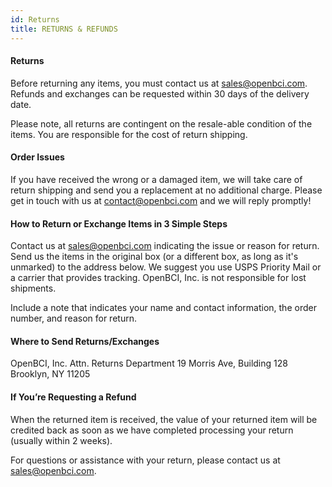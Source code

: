 ```yaml
---
id: Returns
title: RETURNS & REFUNDS
---
```


#### Returns

Before returning any items,
you must contact us at sales@openbci.com. Refunds and exchanges can be requested within 30 days of the delivery date.

Please note, all returns are contingent on the resale-able condition of the items. You are responsible for the cost of return shipping.


#### Order Issues

If you have received the wrong or a damaged item, we will take care of return shipping and send you a replacement at no additional charge. Please get in touch with us at contact@openbci.com and we will reply promptly!


#### How to Return or Exchange Items in 3 Simple Steps

Contact us at sales@openbci.com indicating the issue or reason for return.
Send us the items in the original box (or a different box, as long as it's unmarked) to the address below. We suggest you use USPS Priority Mail or a carrier that provides tracking. OpenBCI, Inc. is not responsible for lost shipments.

Include a note that indicates your name and contact information, the order number, and reason for return.


#### Where to Send Returns/Exchanges

OpenBCI, Inc.
Attn. Returns Department
19 Morris Ave, Building 128
Brooklyn, NY 11205


#### If You’re Requesting a Refund

When the returned item is received, the value of your returned item will be credited back as soon as we have completed processing your return (usually within 2 weeks).

For questions or assistance with your return, please contact us at sales@openbci.com.
